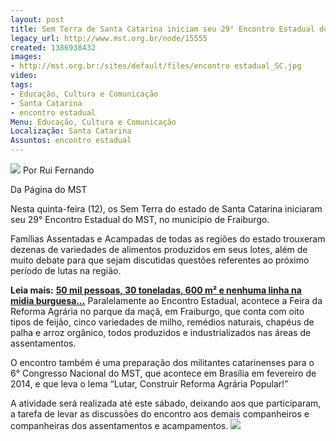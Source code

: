 ```yaml
---
layout: post
title: Sem Terra de Santa Catarina iniciam seu 29° Encontro Estadual do MST
legacy_url: http://www.mst.org.br/node/15555
created: 1386938432
images:
- http://mst.org.br:/sites/default/files/encontro estadual_SC.jpg
video: 
tags:
- Educação, Cultura e Comunicação
- Santa Catarina
- encontro estadual
Menu: Educação, Cultura e Comunicação
Localização: Santa Catarina
Assuntos: encontro estadual
---
```



![](/sites/default/files/encontro%20estadual_SC.jpg)
Por Rui Fernando

Da Página do MST
                                     

Nesta quinta-feira (12), os Sem Terra do estado de Santa Catarina iniciaram seu 29° Encontro Estadual do MST, no município de Fraiburgo. 

Famílias Assentadas e Acampadas de todas as regiões do estado trouxeram dezenas de variedades de alimentos produzidos em seus lotes, além de muito debate para que sejam discutidas questões referentes ao próximo período de lutas na região.


**Leia mais:**
[**50 mil pessoas, 30 toneladas, 600 m² e nenhuma linha na mídia burguesa...**](http://www.mst.org.br/node/15553)
Paralelamente ao Encontro Estadual, acontece a Feira da Reforma Agrária no parque da maçã, em Fraiburgo, que conta com oito tipos de feijão, cinco variedades de milho, remédios naturais, chapéus de palha e arroz orgânico, todos produzidos e industrializados nas áreas de assentamentos. 

O encontro também é uma preparação dos militantes catarinenses para o 6° Congresso Nacional do MST, que acontece em Brasília em fevereiro de 2014, e que leva o lema “Lutar, Construir Reforma Agrária Popular!” 

A atividade será realizada até este sábado, deixando aos que participaram, a tarefa de levar as discussões do encontro aos demais companheiros e companheiras dos assentamentos e acampamentos.
![](/sites/default/files/encontro_estadual_SC.jpg)
